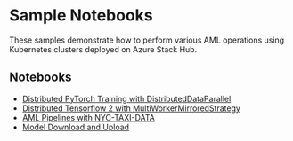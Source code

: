 # Sample Notebooks

These samples demonstrate how to perform various AML operations using Kubernetes clusters deployed on Azure Stack Hub.

   
## Notebooks

* [Distributed PyTorch Training with DistributedDataParallel](distributed-pytorch-cifar10/distributed-pytorch-cifar10.ipynb)
* [Distributed Tensorflow 2 with MultiWorkerMirroredStrategy](distributed-tf2-cifar10/distributed-tf2-cifar10.ipynb)
* [AML Pipelines with NYC-TAXI-DATA](pipeline/nyc-taxi-data-regression-model-building.ipynb)
* [Model Download and Upload](AML-model-download-upload.ipynb)

